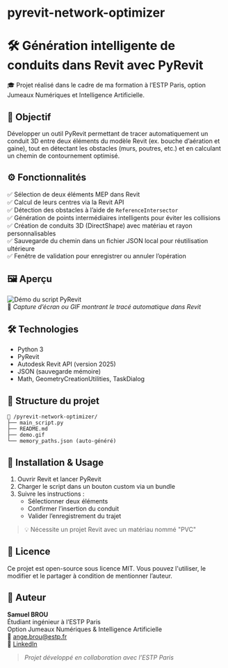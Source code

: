# pyrevit-network-optimizer

# 🛠️ Génération intelligente de conduits dans Revit avec PyRevit

🎓 Projet réalisé dans le cadre de ma formation à l’ESTP Paris, option Jumeaux Numériques et Intelligence Artificielle.

## 🎯 Objectif

Développer un outil PyRevit permettant de tracer automatiquement un conduit 3D entre deux éléments du modèle Revit (ex. bouche d’aération et gaine), tout en détectant les obstacles (murs, poutres, etc.) et en calculant un chemin de contournement optimisé.

## ⚙️ Fonctionnalités

✅ Sélection de deux éléments MEP dans Revit  
✅ Calcul de leurs centres via la Revit API  
✅ Détection des obstacles à l’aide de `ReferenceIntersector`  
✅ Génération de points intermédiaires intelligents pour éviter les collisions  
✅ Création de conduits 3D (DirectShape) avec matériau et rayon personnalisables  
✅ Sauvegarde du chemin dans un fichier JSON local pour réutilisation ultérieure  
✅ Fenêtre de validation pour enregistrer ou annuler l’opération

## 🖼️ Aperçu

![Démo du script PyRevit](demo.gif)  
📌 *Capture d’écran ou GIF montrant le tracé automatique dans Revit*

## 🛠️ Technologies

- Python 3
- PyRevit
- Autodesk Revit API (version 2025)
- JSON (sauvegarde mémoire)
- Math, GeometryCreationUtilities, TaskDialog

## 📂 Structure du projet

```
📁 /pyrevit-network-optimizer/
├── main_script.py
├── README.md
├── demo.gif
└── memory_paths.json (auto-généré)
```

## 📎 Installation & Usage

1. Ouvrir Revit et lancer PyRevit
2. Charger le script dans un bouton custom via un bundle
3. Suivre les instructions :
   - Sélectionner deux éléments
   - Confirmer l’insertion du conduit
   - Valider l’enregistrement du trajet

> 💡 Nécessite un projet Revit avec un matériau nommé "PVC"

## 🔐 Licence

Ce projet est open-source sous licence MIT. Vous pouvez l'utiliser, le modifier et le partager à condition de mentionner l’auteur.

## 👤 Auteur

**Samuel BROU**  
Étudiant ingénieur à l’ESTP Paris  
Option Jumeaux Numériques & Intelligence Artificielle  
📧 ange.brou@estp.fr  
🔗 [LinkedIn](https://www.linkedin.com/in/ton-lien)

> *Projet développé en collaboration avec l’ESTP Paris*
